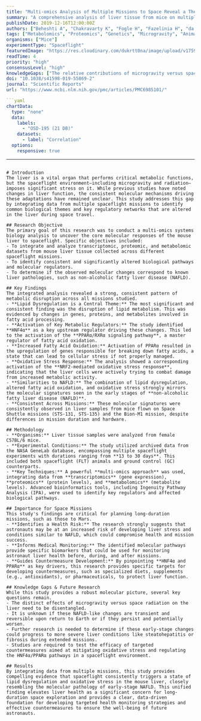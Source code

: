 ```yaml
---
title: "Multi-omics Analysis of Multiple Missions to Space Reveal a Theme of Lipid Dysregulation in Mouse Liver"
summary: "A comprehensive analysis of liver tissue from mice on multiple space missions reveals that spaceflight consistently disrupts lipid metabolism. These changes, driven by key regulators like HNF4α and PPARα, resemble the early stages of non-alcoholic fatty liver disease (NAFLD), highlighting a potential health risk for long-duration space travel."
publishDate: 2019-12-16T12:00:00Z
authors: ["Beheshti A", "Chakravarty K", "Fogle H", "Fazelinia H", "da Silveira WA", "Boyko V", "Lai Polo SH", "Saravia-Butler AM", "Hardiman G", "Taylor D", "Galazka J", "Costes SV"]
tags: ["Metabolomics", "Proteomics", "Genetics", "Microgravity", "Animals"]
organisms: ["Mice"]
experimentType: "Spaceflight"
featuredImage: "https://res.cloudinary.com/dukrtt0na/image/upload/v1759679816/vb8gplq6md4kxwxfyaza.jpg"
readTime: 4
priority: "high"
consensusLevel: "high"
knowledgeGaps: ["The relative contributions of microgravity versus space radiation to liver changes", "Whether the observed lipid dysregulation is reversible upon return to Earth", "Long-term progression of these changes to more severe liver disease like fibrosis", "Effectiveness of targeted countermeasures against HNF4α or PPARα pathways"]
doi: "10.1038/s41598-019-55869-2"
journal: "Scientific Reports"
url: "https://www.ncbi.nlm.nih.gov/pmc/articles/PMC6985101/"

```yaml
chartData:
  type: "none"
  data:
    labels:
      - "OSD-195 (21 DB)"
    datasets:
      - label: "Correlation"
  options:
    responsive: true
```
---
```

# Introduction
The liver is a vital organ that performs critical metabolic functions, but the spaceflight environment—including microgravity and radiation—imposes significant stress on it. While previous studies have noted changes in liver function, the consistent molecular mechanisms driving these adaptations have remained unclear. This study addresses this gap by integrating data from multiple spaceflight missions to identify common biological themes and key regulatory networks that are altered in the liver during space travel.

## Research Objective
The primary goal of this research was to conduct a multi-omics systems biology analysis to uncover the core molecular responses of the mouse liver to spaceflight. Specific objectives included:
- To integrate and analyze transcriptomic, proteomic, and metabolomic datasets from mouse liver tissue collected across different spaceflight missions.
- To identify consistent and significantly altered biological pathways and molecular regulators.
- To determine if the observed molecular changes correspond to known liver pathologies, such as non-alcoholic fatty liver disease (NAFLD).

## Key Findings
The integrated analysis revealed a strong, consistent pattern of metabolic disruption across all missions studied.
- **Lipid Dysregulation is a Central Theme:** The most significant and consistent finding was the disruption of lipid metabolism. This was evidenced by changes in genes, proteins, and metabolites involved in fatty acid processing.
- **Activation of Key Metabolic Regulators:** The study identified **HNF4α** as a key upstream regulator driving these changes. This led to the activation of the **PPARα/RXRα signaling pathway**, a master regulator of fatty acid oxidation.
- **Increased Fatty Acid Oxidation:** Activation of PPARα resulted in the upregulation of genes responsible for breaking down fatty acids, a state that can lead to cellular stress if not properly managed.
- **Oxidative Stress Response:** The analysis showed a corresponding activation of the **NRF2-mediated oxidative stress response**, indicating that the liver cells were actively trying to combat damage from increased metabolic activity.
- **Similarities to NAFLD:** The combination of lipid dysregulation, altered fatty acid oxidation, and oxidative stress strongly mirrors the molecular signatures seen in the early stages of **non-alcoholic fatty liver disease (NAFLD)**.
- **Consistent Across Missions:** These molecular signatures were consistently observed in liver samples from mice flown on Space Shuttle missions (STS-131, STS-135) and the Bion-M1 mission, despite differences in mission duration and hardware.

## Methodology
- **Organisms:** Liver tissue samples were analyzed from female C57BL/6 mice.
- **Experimental Conditions:** The study utilized archived data from the NASA GeneLab database, encompassing multiple spaceflight experiments with durations ranging from **13 to 30 days**. This included both spaceflight (FLT) animals and ground control (GC) counterparts.
- **Key Techniques:** A powerful **multi-omics approach** was used, integrating data from **transcriptomics** (gene expression), **proteomics** (protein levels), and **metabolomics** (metabolite levels). Advanced bioinformatics tools, including Ingenuity Pathway Analysis (IPA), were used to identify key regulators and affected biological pathways.

## Importance for Space Missions
This study's findings are critical for planning long-duration missions, such as those to Mars.
- **Identifies a Health Risk:** The research strongly suggests that astronauts may be at an increased risk of developing liver stress and conditions similar to NAFLD, which could compromise health and mission success.
- **Informs Medical Monitoring:** The identified molecular pathways provide specific biomarkers that could be used for monitoring astronaut liver health before, during, and after missions.
- **Guides Countermeasure Development:** By pinpointing **HNF4α and PPARα** as key drivers, this research provides specific targets for developing countermeasures, such as specialized diets, supplements (e.g., antioxidants), or pharmaceuticals, to protect liver function.

## Knowledge Gaps & Future Research
While this study provides a robust molecular picture, several key questions remain.
- The distinct effects of microgravity versus space radiation on the liver need to be disentangled.
- It is unknown if these NAFLD-like changes are transient and reversible upon return to Earth or if they persist and potentially worsen.
- Further research is needed to determine if these early-stage changes could progress to more severe liver conditions like steatohepatitis or fibrosis during extended missions.
- Studies are required to test the efficacy of targeted countermeasures aimed at mitigating oxidative stress and regulating the HNF4α/PPARα pathways in a spaceflight environment.

## Results
By integrating data from multiple missions, this study provides compelling evidence that spaceflight consistently triggers a state of lipid dysregulation and oxidative stress in the mouse liver, closely resembling the molecular pathology of early-stage NAFLD. This unified finding elevates liver health as a significant concern for long-duration space exploration and provides a clear, data-driven foundation for developing targeted health monitoring strategies and effective countermeasures to ensure the well-being of future astronauts.